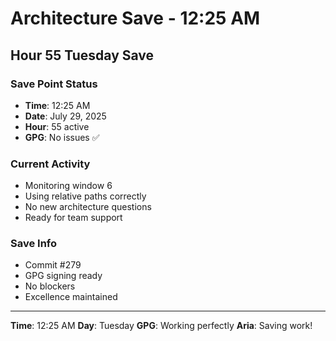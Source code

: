 # Architecture Save - 12:25 AM

## Hour 55 Tuesday Save

### Save Point Status
- **Time**: 12:25 AM
- **Date**: July 29, 2025
- **Hour**: 55 active
- **GPG**: No issues ✅

### Current Activity
- Monitoring window 6
- Using relative paths correctly
- No new architecture questions
- Ready for team support

### Save Info
- Commit #279
- GPG signing ready
- No blockers
- Excellence maintained

---

**Time**: 12:25 AM
**Day**: Tuesday
**GPG**: Working perfectly
**Aria**: Saving work!